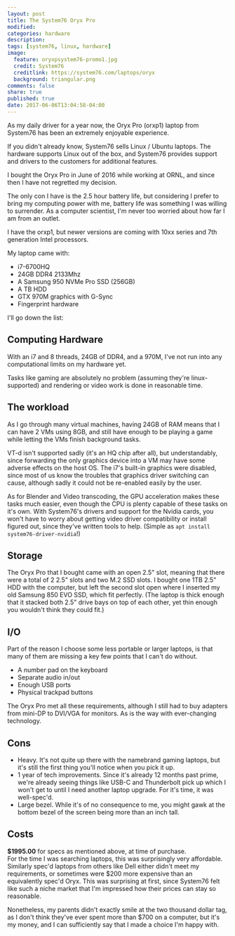 ```yaml
---
layout: post
title: The System76 Oryx Pro
modified:
categories: hardware
description:
tags: [system76, linux, hardware]
image:
  feature: oryxpsystem76-promo1.jpg
  credit: System76
  creditlink: https://system76.com/laptops/oryx
  background: triangular.png
comments: false
share: true
published: true
date: 2017-06-06T13:04:58-04:00
---
```


As my daily driver for a year now, the Oryx Pro (orxp1) laptop from System76 has been an extremely enjoyable experience.

If you didn't already know, System76 sells Linux / Ubuntu laptops. The hardware supports Linux out of the box, and System76 provides support and drivers to the customers for additional features.

I bought the Oryx Pro in June of 2016 while working at ORNL, and since then I have not regretted my decision.


The only con I have is the 2.5 hour battery life, but considering I prefer to bring my computing power with me, battery life was something I was willing to surrender. As a computer scientist, I'm never too worried about how far I am from an outlet.

I have the orxp1, but newer versions are coming with 10xx series and 7th generation Intel processors.

My laptop came with:
 * i7-6700HQ
 * 24GB DDR4 2133Mhz
 * A Samsung 950 NVMe Pro SSD (256GB)
 * A TB HDD
 * GTX 970M graphics with G-Sync
 * Fingerprint hardware

I'll go down the list:

## Computing Hardware

With an i7 and 8 threads, 24GB of DDR4, and a 970M, I've not run into any computational limits on my hardware yet.

Tasks like gaming are absolutely no problem (assuming they're linux-supported) and rendering or video work is done in reasonable time.

## The workload

As I go through many virtual machines, having 24GB of RAM means that I can have 2 VMs using 8GB, and still have enough to be playing a game while letting the VMs finish background tasks.

VT-d isn't supported sadly (it's an HQ chip after all), but understandably, since forwarding the only graphics device into a VM may have some adverse effects on the host OS. The i7's built-in graphics were disabled, since most of us know the troubles that graphics driver switching can cause, although sadly it could not be re-enabled easily by the user.

As for Blender and Video transcoding, the GPU acceleration makes these tasks much easier, even though the CPU is plenty capable of these tasks on it's own. With System76's drivers and support for the Nvidia cards, you won't have to worry about getting video driver compatibility or install figured out, since they've written tools to help. (Simple as `apt install system76-driver-nvidia`!)

## Storage

The Oryx Pro that I bought came with an open 2.5" slot, meaning that there were a total of 2 2.5" slots and two M.2 SSD slots. I bought one 1TB 2.5" HDD with the computer, but left the second slot open where I inserted my old Samsung 850 EVO SSD, which fit perfectly. (The laptop is thick enough that it stacked both 2.5" drive bays on top of each other, yet thin enough you wouldn't think they could fit.)

## I/O

Part of the reason I choose some less portable or larger laptops, is that many of them are missing a key few points that I can't do without.
 * A number pad on the keyboard
 * Separate audio in/out
 * Enough USB ports
 * Physical trackpad buttons

The Oryx Pro met all these requirements, although I still had to buy adapters from mini-DP to DVI/VGA for monitors. As is the way with ever-changing technology.

<!--
### Myth: "Just a rebranded Clevo"

I've heard this from a few places around the web before and after I bought my Oryx, but this argument generally only came from people who didn't like their product or had other problems with it. System76 does a lot more than just rebranding an offshore product:

 * The RAM was hand-marked, tested. Seriously, what other company does this? Seeing this upon opening the laptop only gave me more respect for the company.
 * Before purchase, they confirmed that I could put my old SSD into the second bay.
 * Right after purchase, they answered all my questions quickly, and have a great lifetime support policy for their computers.
-->

## Cons

 * Heavy. It's not quite up there with the namebrand gaming laptops, but it's still the first thing you'll notice when you pick it up.
 * 1 year of tech improvements. Since it's already 12 months past prime, we're already seeing things like USB-C and Thunderbolt pick up which I won't get to until I need another laptop upgrade. For it's time, it was well-spec'd.
 * Large bezel. While it's of no consequence to me, you might gawk at the bottom bezel of the screen being more than an inch tall.

## Costs

**$1995.00** for specs as mentioned above, at time of purchase.  
For the time I was searching laptops, this was surprisingly very affordable. Similarly spec'd laptops from others like Dell either didn't meet my requirements, or sometimes were $200 more expensive than an equivalently spec'd Oryx. This was surprising at first, since System76 felt like such a niche market that I'm impressed how their prices can stay so reasonable.

Nonetheless, my parents didn't exactly smile at the two thousand dollar tag, as I don't think they've ever spent more than $700 on a computer, but it's my money, and I can sufficiently say that I made a choice I'm happy with.
